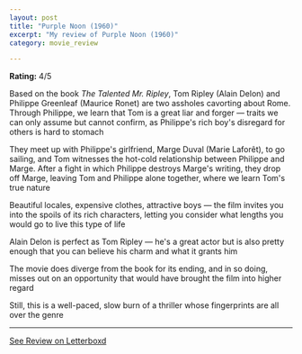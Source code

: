 ```yaml
---
layout: post
title: "Purple Noon (1960)"
excerpt: "My review of Purple Noon (1960)"
category: movie_review

---
```


**Rating:** 4/5

Based on the book <i>The Talented Mr. Ripley</i>, Tom Ripley (Alain Delon) and Philippe Greenleaf (Maurice Ronet) are two assholes cavorting about Rome. Through Philippe, we learn that Tom is a great liar and forger — traits we can only assume but cannot confirm, as Philippe's rich boy's disregard for others is hard to stomach

They meet up with Philippe's girlfriend, Marge Duval (Marie Laforêt), to go sailing, and Tom witnesses the hot-cold relationship between Philippe and Marge. After a fight in which Philippe destroys Marge's writing, they drop off Marge, leaving Tom and Philippe alone together, where we learn Tom's true nature

Beautiful locales, expensive clothes, attractive boys — the film invites you into the spoils of its rich characters, letting you consider what lengths you would go to live this type of life

Alain Delon is perfect as Tom Ripley — he's a great actor but is also pretty enough that you can believe his charm and what it grants him

The movie does diverge from the book for its ending, and in so doing, misses out on an opportunity that would have brought the film into higher regard

Still, this is a well-paced, slow burn of a thriller whose fingerprints are all over the genre

<hr>

[See Review on Letterboxd](https://boxd.it/4GU0Gj)
